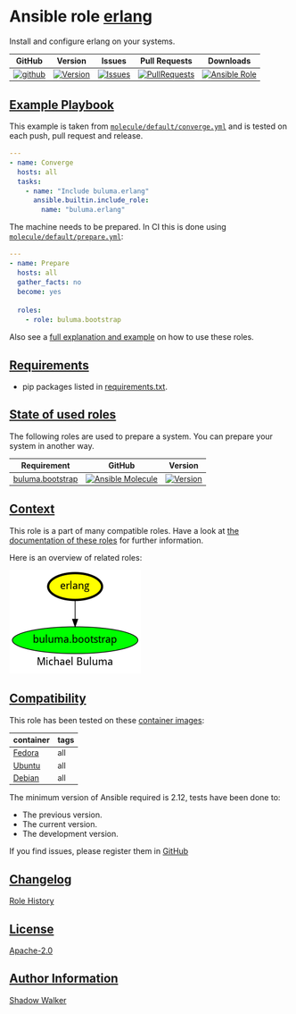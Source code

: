 # Ansible role [erlang](https://galaxy.ansible.com/ui/standalone/roles/buluma/erlang/documentation)

Install and configure erlang on your systems.

|GitHub|Version|Issues|Pull Requests|Downloads|
|------|-------|------|-------------|---------|
|[![github](https://github.com/buluma/ansible-role-erlang/actions/workflows/molecule.yml/badge.svg)](https://github.com/buluma/ansible-role-erlang/actions/workflows/molecule.yml)|[![Version](https://img.shields.io/github/release/buluma/ansible-role-erlang.svg)](https://github.com/buluma/ansible-role-erlang/releases/)|[![Issues](https://img.shields.io/github/issues/buluma/ansible-role-erlang.svg)](https://github.com/buluma/ansible-role-erlang/issues/)|[![PullRequests](https://img.shields.io/github/issues-pr-closed-raw/buluma/ansible-role-erlang.svg)](https://github.com/buluma/ansible-role-erlang/pulls/)|[![Ansible Role](https://img.shields.io/ansible/role/d/buluma/erlang)](https://galaxy.ansible.com/ui/standalone/roles/buluma/erlang/documentation)|

## [Example Playbook](#example-playbook)

This example is taken from [`molecule/default/converge.yml`](https://github.com/buluma/ansible-role-erlang/blob/master/molecule/default/converge.yml) and is tested on each push, pull request and release.

```yaml
---
- name: Converge
  hosts: all
  tasks:
    - name: "Include buluma.erlang"
      ansible.builtin.include_role:
        name: "buluma.erlang"
```

The machine needs to be prepared. In CI this is done using [`molecule/default/prepare.yml`](https://github.com/buluma/ansible-role-erlang/blob/master/molecule/default/prepare.yml):

```yaml
---
- name: Prepare
  hosts: all
  gather_facts: no
  become: yes

  roles:
    - role: buluma.bootstrap
```

Also see a [full explanation and example](https://buluma.github.io/how-to-use-these-roles.html) on how to use these roles.


## [Requirements](#requirements)

- pip packages listed in [requirements.txt](https://github.com/buluma/ansible-role-erlang/blob/master/requirements.txt).

## [State of used roles](#state-of-used-roles)

The following roles are used to prepare a system. You can prepare your system in another way.

| Requirement | GitHub | Version |
|-------------|--------|--------|
|[buluma.bootstrap](https://galaxy.ansible.com/buluma/bootstrap)|[![Ansible Molecule](https://github.com/buluma/ansible-role-bootstrap/actions/workflows/molecule.yml/badge.svg)](https://github.com/buluma/ansible-role-bootstrap/actions/workflows/molecule.yml)|[![Version](https://img.shields.io/github/release/buluma/ansible-role-bootstrap.svg)](https://github.com/shadowwalker/ansible-role-bootstrap)|

## [Context](#context)

This role is a part of many compatible roles. Have a look at [the documentation of these roles](https://buluma.github.io/) for further information.

Here is an overview of related roles:

![dependencies](https://raw.githubusercontent.com/buluma/ansible-role-erlang/png/requirements.png "Dependencies")

## [Compatibility](#compatibility)

This role has been tested on these [container images](https://hub.docker.com/u/buluma):

|container|tags|
|---------|----|
|[Fedora](https://hub.docker.com/r/buluma/fedora)|all|
|[Ubuntu](https://hub.docker.com/r/buluma/ubuntu)|all|
|[Debian](https://hub.docker.com/r/buluma/debian)|all|

The minimum version of Ansible required is 2.12, tests have been done to:

- The previous version.
- The current version.
- The development version.

If you find issues, please register them in [GitHub](https://github.com/buluma/ansible-role-erlang/issues)

## [Changelog](#changelog)

[Role History](https://github.com/buluma/ansible-role-erlang/blob/master/CHANGELOG.md)

## [License](#license)

[Apache-2.0](https://github.com/buluma/ansible-role-erlang/blob/master/LICENSE)

## [Author Information](#author-information)

[Shadow Walker](https://buluma.github.io/)
